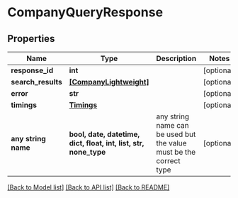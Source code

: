 # CompanyQueryResponse


## Properties
Name | Type | Description | Notes
------------ | ------------- | ------------- | -------------
**response_id** | **int** |  | [optional] 
**search_results** | [**[CompanyLightweight]**](CompanyLightweight.md) |  | [optional] 
**error** | **str** |  | [optional] 
**timings** | [**Timings**](Timings.md) |  | [optional] 
**any string name** | **bool, date, datetime, dict, float, int, list, str, none_type** | any string name can be used but the value must be the correct type | [optional]

[[Back to Model list]](../README.md#documentation-for-models) [[Back to API list]](../README.md#documentation-for-api-endpoints) [[Back to README]](../README.md)


